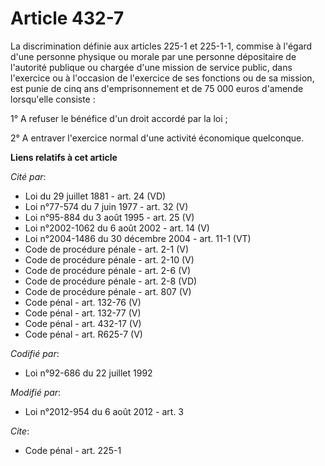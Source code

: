 # Article 432-7

La discrimination définie aux articles 225-1 et 225-1-1, commise à l'égard d'une personne physique ou morale par une personne
dépositaire de l'autorité publique ou chargée d'une mission de service public, dans l'exercice ou à l'occasion de l'exercice
de ses fonctions ou de sa mission, est punie de cinq ans d'emprisonnement et de 75 000 euros d'amende lorsqu'elle consiste : 

1° A refuser le bénéfice d'un droit accordé par la loi ; 

2° A entraver l'exercice normal d'une activité économique quelconque.

**Liens relatifs à cet article**

_Cité par_:

  - Loi du 29 juillet 1881 - art. 24 (VD)
  - Loi n°77-574 du 7 juin 1977 - art. 32 (V)
  - Loi n°95-884 du 3 août 1995 - art. 25 (V)
  - Loi n°2002-1062 du 6 août 2002 - art. 14 (V)
  - Loi n°2004-1486 du 30 décembre 2004 - art. 11-1 (VT)
  - Code de procédure pénale - art. 2-1 (V)
  - Code de procédure pénale - art. 2-10 (V)
  - Code de procédure pénale - art. 2-6 (V)
  - Code de procédure pénale - art. 2-8 (VD)
  - Code de procédure pénale - art. 807 (V)
  - Code pénal - art. 132-76 (V)
  - Code pénal - art. 132-77 (V)
  - Code pénal - art. 432-17 (V)
  - Code pénal - art. R625-7 (V)

_Codifié par_:

  - Loi n°92-686 du 22 juillet 1992

_Modifié par_:

  - Loi n°2012-954 du 6 août 2012 - art. 3

_Cite_:

  - Code pénal - art. 225-1
